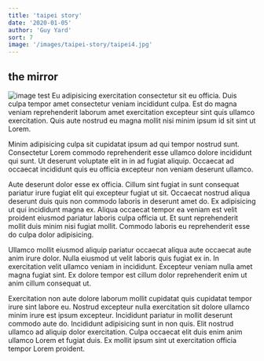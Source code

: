 ```yaml
---
title: 'taipei story'
date: '2020-01-05'
author: 'Guy Yard'
sort: 7
image: '/images/taipei-story/taipei4.jpg'
---
```


## the mirror

![image test](/images/taipei-story/taipei4.jpg)
Eu adipisicing exercitation consectetur sit eu officia. Duis culpa tempor amet consectetur veniam incididunt culpa. Est do magna veniam reprehenderit laborum amet exercitation excepteur sint quis ullamco exercitation. Quis aute nostrud eu magna mollit nisi minim ipsum id sit sint ut Lorem.

Minim adipisicing culpa sit cupidatat ipsum ad qui tempor nostrud sunt. Consectetur Lorem commodo reprehenderit esse ullamco dolore incididunt qui sunt. Ut deserunt voluptate elit in in ad fugiat aliquip. Occaecat ad occaecat incididunt quis eu officia excepteur non veniam deserunt ullamco.

Aute deserunt dolor esse ex officia. Cillum sint fugiat in sunt consequat pariatur irure fugiat elit qui excepteur fugiat ut sit. Occaecat nostrud aliqua deserunt duis quis non commodo laboris in deserunt amet do. Ex adipisicing ut qui incididunt magna ex. Aliqua occaecat tempor ea veniam est velit proident eiusmod pariatur laboris culpa officia ut. Et sunt reprehenderit mollit duis minim nisi fugiat mollit. Commodo laboris eu reprehenderit esse do culpa dolor adipisicing.

Ullamco mollit eiusmod aliquip pariatur occaecat aliqua aute occaecat aute anim irure dolor. Nulla eiusmod ut velit laboris quis fugiat ex in. In exercitation velit ullamco veniam in incididunt. Excepteur veniam nulla amet magna fugiat sint. Ex dolore tempor est cillum dolor reprehenderit enim ut anim cillum consequat ut.

Exercitation non aute dolore laborum mollit cupidatat quis cupidatat tempor irure sint labore eu. Nostrud excepteur nulla exercitation sit dolore ullamco minim irure est ipsum excepteur. Incididunt pariatur in mollit deserunt commodo aute do. Incididunt adipisicing sunt in non quis. Elit nostrud ullamco ad aliquip dolor exercitation. Culpa occaecat elit duis enim anim ullamco Lorem et fugiat duis. Ex mollit ipsum sint ut exercitation officia tempor Lorem proident.
